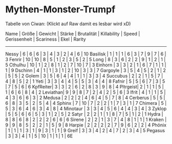 # Mythen-Monster-Trumpf


Tabelle von Ciwan:  (Klickt auf Raw damit es lesbar wird xD)

Name     | Größe | Gewicht | Stärke | Brutalität | Killability | Speed | Gerissenheit | Scariness | Ekel | Rarity
_________________________________________________________________________________________________________________
Nessy    |   6   |    6    |    6   |      3     |      4      |   3   |       2      |     4     |   6  |   10
Basilisk |   1   |    1    |    1   |      6     |      3      |   7   |       9      |     7     |   6  |    3
Fenrir   |  10   |   10    |    8   |      5     |      1      |   2   |       3      |     5     |   2  |    5
Long     |   8   |    3    |    6   |      2     |      2      |   9   |       1      |     2     |   1  |    5
Cthulhu  |  10   |    1    |    2   |      8     |      1      |   2   |       7      |    10     |   7  |    3
Einhorn  |   3   |    3    |    2   |      1     |      6      |   7   |       1      |     1     |   1  |    9
Dschinn  |   4   |    1    |    1   |      3     |      1      |   2   |      10      |     3     |   3  |    7
Gargoyle |   3   |    5    |    4   |      5     |      2      |   1   |       2      |     5     |   5  |    2
Golem    |   3   |    5    |    6   |      4     |      4      |   1   |       1      |     3     |   3  |    4
Succubus |   2   |    2    |    1   |      5     |      7      |   4   |       8      |     5     |   2  |    1
Yeti     |   3   |    3    |    4   |      4     |      5      |   5   |       3      |     4     |   4  |    8
Fafnir   |   5   |    5    |    6   |      7     |      3      |   5   |       7      |     5     |   6  |    6
KpfReiter|   3   |    3    |    2   |      6     |      2      |   8   |       3      |     9     |   8  |    4
Pltrgeist|   2   |    1    |    1   |      5     |      1      |   6   |       6      |     8     |   4  |    2
Leviathan|   9   |    9    |    8   |      7     |      2      |   4   |       2      |     5     |   6  |    3
Ifrit    |   4   |    1    |    1   |      5     |      4      |   3   |       6      |     6     |   3  |    2
Medusa   |   2   |    2    |    2   |      4     |      6      |   4   |       5      |     7     |   8  |    4
Cerberus |   5   |    5    |    6   |      8     |      3      |   5   |       2      |     5     |   4  |    4
Sphinx   |   7   |   10    |    7   |      2     |      2      |   1   |       7      |     3     |   1  |    7
Chimera  |   5   |    5    |    3   |      6     |      4      |   6   |       3      |     4     |   8  |    4
Minotaur |   3   |    3    |    4   |      5     |      6      |   4   |       4      |     3     |   4  |    3
Zyklop   |   5   |    5    |    6   |      6     |      5      |   3   |       1      |     2     |   5  |    2
Satyr    |   2   |    2    |    1   |      1     |      8      |   7   |       5      |     1     |   2  |    1
Hydra    |   8   |    8    |    6   |      8     |      2      |   2   |       2      |     6     |   6  |    6
Sirene   |   2   |    2    |    1   |      3     |      7      |   4   |       8      |     1     |   1  |    1
Kraken   |   9   |    9    |    8   |      5     |      2      |   2   |       1      |     5     |   9  |    8
Harpie   |   2   |    2    |    2   |      2     |      7      |   9   |       6      |     2     |   2  |    4
Phönix   |   1   |    1    |    1   |      3     |      1      |   9   |       3      |     1     |   1  |    9
Greif    |   3   |    3    |    4   |      2     |      4      |   7   |       2      |     3     |   4  |    5
Pegasus  |   3   |    3    |    4   |      1     |      5      |   10  |       1      |     1     |   1  |    6E


